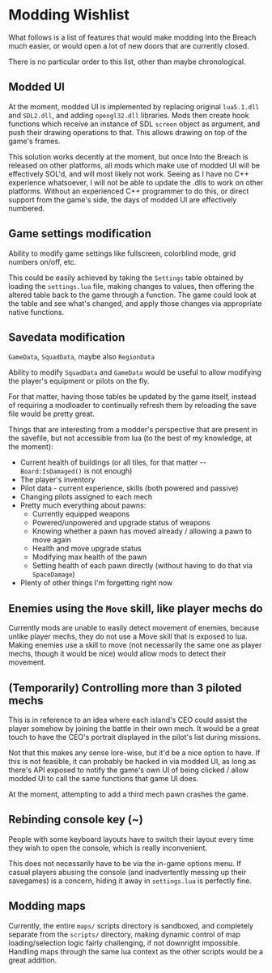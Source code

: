 # Modding Wishlist

What follows is a list of features that would make modding Into the Breach much easier, or would open a lot of new doors that are currently closed.

There is no particular order to this list, other than maybe chronological.


## Modded UI

At the moment, modded UI is implemented by replacing original `lua5.1.dll` and `SDL2.dll`, and adding `opengl32.dll` libraries. Mods then create hook functions which receive an instance of SDL `screen` object as argument, and push their drawing operations to that. This allows drawing on top of the game's frames.

This solution works decently at the moment, but once Into the Breach is released on other platforms, all mods which make use of modded UI will be effectively SOL'd, and will most likely not work. Seeing as I have no C++ experience whatsoever, I will not be able to update the .dlls to work on other platforms. Without an experienced C++ programmer to do this, or direct support from the game's side, the days of modded UI are effectively numbered.


## Game settings modification

Ability to modify game settings like fullscreen, colorblind mode, grid numbers on/off, etc.

This could be easily achieved by taking the `Settings` table obtained by loading the `settings.lua` file, making changes to values, then offering the altered table back to the game through a function. The game could look at the table and see what's changed, and apply those changes via appropriate native functions.


## Savedata modification

`GameData`, `SquadData`, maybe also `RegionData`

Ability to modify `SquadData` and `GameData` would be useful to allow modifying the player's equipment or pilots on the fly.

For that matter, having those tables be updated by the game itself, instead of requiring a modloader to continually refresh them by reloading the save file would be pretty great.

Things that are interesting from a modder's perspective that are present in the savefile, but not accessible from lua (to the best of my knowledge, at the moment):

- Current health of buildings (or all tiles, for that matter -- `Board:IsDamaged()` is not enough)
- The player's inventory
- Pilot data - current experience, skills (both powered and passive)
- Changing pilots assigned to each mech
- Pretty much everything about pawns:
	- Currently equipped weapons
	- Powered/unpowered and upgrade status of weapons
	- Knowing whether a pawn has moved already / allowing a pawn to move again
	- Health and move upgrade status
	- Modifying max health of the pawn
	- Setting health of each pawn directly (without having to do that via `SpaceDamage`)
- Plenty of other things I'm forgetting right now


## Enemies using the `Move` skill, like player mechs do

Currently mods are unable to easily detect movement of enemies, because unlike player mechs, they do not use a Move skill that is exposed to lua. Making enemies use a skill to move (not necessarily the same one as player mechs, though it would be nice) would allow mods to detect their movement.


## (Temporarily) Controlling more than 3 piloted mechs

This is in reference to an idea where each island's CEO could assist the player somehow by joining the battle in their own mech. It would be a great touch to have the CEO's portrait displayed in the pilot's list during missions.

Not that this makes any sense lore-wise, but it'd be a nice option to have. If this is not feasible, it can probably be hacked in via modded UI, as long as there's API exposed to notify the game's own UI of being clicked / allow modded UI to call the same functions that game UI does.

At the moment, attempting to add a third mech pawn crashes the game.


## Rebinding console key (~)

People with some keyboard layouts have to switch their layout every time they wish to open the console, which is really inconvenient.

This does not necessarily have to be via the in-game options menu. If casual players abusing the console (and inadvertently messing up their savegames) is a concern, hiding it away in `settings.lua` is perfectly fine.


## Modding maps

Currently, the entire `maps/` scripts directory is sandboxed, and completely separate from the `scripts/` directory, making dynamic control of map loading/selection logic fairly challenging, if not downright impossible. Handling maps through the same lua context as the other scripts would be a great addition.
